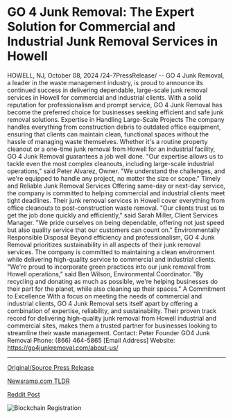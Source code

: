 # GO 4 Junk Removal: The Expert Solution for Commercial and Industrial Junk Removal Services in Howell

HOWELL, NJ, October 08, 2024 /24-7PressRelease/ -- GO 4 Junk Removal, a leader in the waste management industry, is proud to announce its continued success in delivering dependable, large-scale junk removal services in Howell for commercial and industrial clients. With a solid reputation for professionalism and prompt service, GO 4 Junk Removal has become the preferred choice for businesses seeking efficient and safe junk removal solutions.  Expertise in Handling Large-Scale Projects The company handles everything from construction debris to outdated office equipment, ensuring that clients can maintain clean, functional spaces without the hassle of managing waste themselves. Whether it's a routine property cleanout or a one-time junk removal from Howell for an industrial facility, GO 4 Junk Removal guarantees a job well done.  "Our expertise allows us to tackle even the most complex cleanouts, including large-scale industrial operations," said Peter Alvarez, Owner. "We understand the challenges, and we're equipped to handle any project, no matter the size or scope."  Timely and Reliable Junk Removal Services Offering same-day or next-day service, the company is committed to helping commercial and industrial clients meet tight deadlines. Their junk removal services in Howell cover everything from office cleanouts to post-construction waste removal.  "Our clients trust us to get the job done quickly and efficiently," said Sarah Miller, Client Services Manager. "We pride ourselves on being dependable, offering not just speed but also quality service that our customers can count on."  Environmentally Responsible Disposal Beyond efficiency and professionalism, GO 4 Junk Removal prioritizes sustainability in all aspects of their junk removal services. The company is committed to maintaining a clean environment while delivering high-quality service to commercial and industrial clients. "We're proud to incorporate green practices into our junk removal from Howell operations," said Ben Wilson, Environmental Coordinator. "By recycling and donating as much as possible, we're helping businesses do their part for the planet, while also cleaning up their spaces."  A Commitment to Excellence With a focus on meeting the needs of commercial and industrial clients, GO 4 Junk Removal sets itself apart by offering a combination of expertise, reliability, and sustainability. Their proven track record for delivering high-quality junk removal from Howell industrial and commercial sites, makes them a trusted partner for businesses looking to streamline their waste management.  Contact: Peter Founder  GO4 Junk Removal Phone: (866) 464-5865  [Email Address] Website: https://go4junkremoval.com/about-us/ 

---

[Original/Source Press Release](https://www.24-7pressrelease.com/press-release/515014/go-4-junk-removal-the-expert-solution-for-commercial-and-industrial-junk-removal-services-in-howell)
                    

[Newsramp.com TLDR](https://newsramp.com/curated-news/go-4-junk-removal-excels-in-delivering-large-scale-junk-removal-services-for-commercial-and-industrial-clients-in-howell/592d7e26c56e4d9739c9941fc190bbfd) 

 



[Reddit Post](https://www.reddit.com/r/Energy_Climate_News/comments/1fytzx9/go_4_junk_removal_excels_in_delivering_largescale/) 



![Blockchain Registration](https://cdn.newsramp.app/24-7PressRelease/qrcode/2410/8/file9MAP.webp)